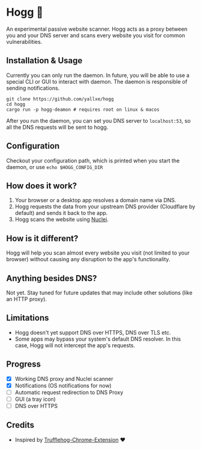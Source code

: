 # Hogg 🐽
An experimental passive website scanner. Hogg acts as a proxy between you and your DNS server and scans every website you visit for common vulnerabilities.

## Installation & Usage
Currently you can only run the daemon. In future, you will be able to use a special CLI or GUI to interact with daemon. The daemon is responsible of sending notifications.
```shell
git clone https://github.com/yallxe/hogg
cd hogg
cargo run -p hogg-deamon # requires root on linux & macos
```
After you run the daemon, you can set you DNS server to `localhost:53`, so all the DNS requests will be sent to hogg.

## Configuration
Checkout your configuration path, which is printed when you start the daemon, or use `echo $HOGG_CONFIG_DIR`

## How does it work?
1. Your browser or a desktop app resolves a domain name via DNS.
2. Hogg requests the data from your upstream DNS provider (Cloudflare by default) and sends it back to the app.
3. Hogg scans the website using [Nuclei](https://github.com/projectdiscovery/nuclei).

## How is it different?
Hogg will help you scan almost every website you visit (not limited to your browser) without causing any disruption to the app's functionality.

## Anything besides DNS?
Not yet. Stay tuned for future updates that may include other solutions (like an HTTP proxy).

## Limitations
- Hogg doesn't yet support DNS over HTTPS, DNS over TLS etc.
- Some apps may bypass your system's default DNS resolver. In this case, Hogg will not intercept the app's requests.

## Progress
- [x] Working DNS proxy and Nuclei scanner
- [x] Notifications (OS notifications for now)
- [ ] Automatic request redirection to DNS Proxy
- [ ] GUI (a tray icon)
- [ ] DNS over HTTPS

## Credits
- Inspired by [Trufflehog-Chrome-Extension](https://github.com/trufflesecurity/Trufflehog-Chrome-Extension) ❤️
